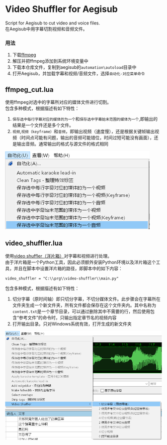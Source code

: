 # Video Shuffler for Aegisub
Script for Aegisub to cut video and voice files.   
在Aegisub中用字幕切割视频和音频文件。

### 用法
1. 下载[ffmpeg](https://ffmpeg.org/download.html)  
2. 解压并把ffmpeg添加到系统环境变量中
3. 下载本仓库文件，复制到aegisub的`automation\autoload`目录中
4. 打开Aegisub，并加载字幕和视频/音频文件，选择`自动化-对应菜单命令`


## ffmpeg_cut.lua
使用ffmpeg对选中的字幕所对应的媒体文件进行切割。  
包含多种模式，根据描述有如下特性：

1. `保存选中每行字幕对应的媒体的为一个`和`保存选中字幕始末范围的媒体为一个`,即输出的结果是一个文件还是多个文件。
2. `视频`,`视频（keyframe）`和`音频`，即输出视频（速度慢），还是根据关键帧输出视频（时间点可能有问题，输出的音频可能错位，时间过短可能没有画面），还是输出音频。通常输出的格式与源文件的格式相同

![](img/screen_1.png)

## video_shuffler.lua
使用[video shuffler（洋片箱）](https://github.com/tumuyan/video-shuffler)对字幕和视频进行处理。  
由于洋片箱是一个Python工具，因此必须额外安装Python环境以及洋片箱这个工具，并且在脚本中设置洋片箱的路径，即脚本中的如下内容：
```
video_shuffler = "C:\\prg\\video-shuffler\\main.py"
```

包含多种模式，根据描述有如下特性：
1. 切分字幕（原时间轴）即只切分字幕，不切分媒体文件。此步骤会在字幕所在文件夹生成一个新文件夹，所有文件都会保存在这个文件夹内。其中名称为` content.txt`是一个章节目录，可以通过删除其中不需要的行，然后使用包含“参考文件”的命令时，只输出指定章节名的视频内容
2. 打开输出目录。只对Windows系统有效，打开生成的新文件夹

![](img/screen_2.png)
